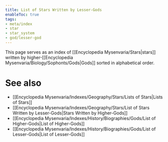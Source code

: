 ```yaml
---
title: List of Stars Written by Lesser-Gods
enableToc: true
tags:
- meta/index
- star
- star_system
- god/lesser-god
---
```


This page serves as an index of [[Encyclopedia Mysenvaria/Stars|stars]] written by higher-[[Encyclopedia Mysenvaria/Biology/Sophonts/Gods|Gods]] sorted in alphabetical order.

# See also
- [[Encyclopedia Mysenvaria/Indexes/Geography/Stars/Lists of Stars|Lists of Stars]]
- [[Encyclopedia Mysenvaria/Indexes/Geography/Stars/List of Stars Written by Lesser-Gods|Stars Written by Higher-Gods]]
- [[Encyclopedia Mysenvaria/Indexes/History/Biographies/Gods/List of Higher-Gods|List of Higher-Gods]]
- [[Encyclopedia Mysenvaria/Indexes/History/Biographies/Gods/List of Lesser-Gods|List of Lesser-Gods]]
